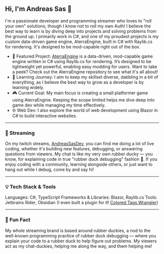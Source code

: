 ## Hi, I'm Andreas Sas 👋

I'm a passionate developer and programming streamer who loves to "roll your own" solutions, though I know not to roll my own Auth!
I believe the best way to learn is by diving deep into projects and solving problems from the ground up. I primarily work in C#, and one of my proudest projects is my custom data-driven game engine, AterraEngine, built in C# with Raylib.cs for rendering. It's designed to be mod-capable right out of the box.

- 🚀 Featured Project: [AterraEngine](https://github.com/AterraEngine/aterra_engine-cs) is a data-driven, mod-capable game engine written in C# using Raylib.cs for rendering. It’s designed to be lightweight yet powerful, enabling easy modding for users. Want to take a peek? Check out the AterraEngine repository to see what it's all about!
- 🧠 Learning Journey: I aim to keep my skillset diverse, dabbling in a bit of everything, as I believe the best way to grow as a developer is by learning widely.
- 🎮 Current Goal: My main focus is creating a small platformer game using AterraEngine. Keeping the scope limited helps me dive deep into game dev while managing my time effectively.
- 🌐 Web Dev: I also explore the world of web development using Blazor in C# to build interactive websites.

---
### 🎥 Streaming
On my twitch streams, [AndreasSasDev](https://www.twitch.tv/andreassasdev), you can find me doing a lot of live coding, whether it's building new features, debugging, or answering questions from viewers. 
My chat is like my very own rubber ducky — you know, for explaining code in true "rubber duck debugging" fashion 🦆.
If you enjoy coding with a community, learning alongside others, or just want to hang out while I debug, come by and say hi!

---
### 💡 Tech Stack & Tools
Languages: C#, TypeScript
Frameworks & Libraries: Blazor, Raylib.cs
Tools: Jetbrains Rider, Obsidian (I even built a plugin for it! [Colored Tags Wrangler](https://github.com/code-of-chaos/obsidian-colored_tags_wrangler))

---
### 🐤 Fun Fact
My whole streaming brand is based around rubber duckies, a nod to the well-known programming practice of rubber duck debugging — where you explain your code to a rubber duck to help figure out problems.
My viewers act as my chat-duckies, helping me along the way, and them helping me!
